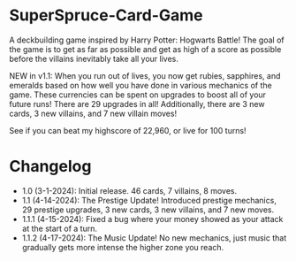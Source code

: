 # SuperSpruce-Card-Game
A deckbuilding game inspired by Harry Potter: Hogwarts Battle! The goal of the game is to get as far as possible and get as high of a score as possible before the villains inevitably take all your lives.

NEW in v1.1: When you run out of lives, you now get rubies, sapphires, and emeralds based on how well you have done in various mechanics of the game. These currencies can be spent on upgrades to boost all of your future runs! There are 29 upgrades in all! Additionally, there are 3 new cards, 3 new villains, and 7 new villain moves!

See if you can beat my highscore of 22,960, or live for 100 turns! 

# Changelog
- 1.0 (3-1-2024): Initial release. 46 cards, 7 villains, 8 moves.
- 1.1 (4-14-2024): The Prestige Update! Introduced prestige mechanics, 29 prestige upgrades, 3 new cards, 3 new villains, and 7 new moves.
- 1.1.1 (4-15-2024): Fixed a bug where your money showed as your attack at the start of a turn.
- 1.1.2 (4-17-2024): The Music Update! No new mechanics, just music that gradually gets more intense the higher zone you reach.